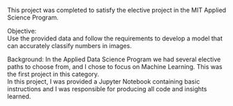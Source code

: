 This project was completed to satisfy the elective project in the MIT Applied Science Program.  

Objective:  
Use the provided data and follow the requirements to develop a model that can accurately classify numbers in images.

Background:
In the Applied Data Science Program we had several elective paths to choose from, and I chose to focus on Machine Learning. This was the first project in this category.  
In this project, I was provided a Jupyter Notebook containing basic instructions and I was responsible for producing all code and insights learned.
